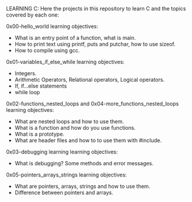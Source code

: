 LEARNING C:
	Here the projects in this repository to learn C and the topics covered by each one:

0x00-hello_world learning objectives:
- What is an entry point of a  function, what is main.
- How to print text using printf, puts and putchar, how to use sizeof.
- How to compile using gcc.

0x01-variables_if_else_while learning objectives:
- Integers.
- Arithmetic Operators, Relational operators, Logical operators.
- If, if…else  statements
- while loop

0x02-functions_nested_loops  and 0x04-more_functions_nested_loops learning objectives:
- What are nested loops and how to use them.
- What is a function and how do you use functions.
- What is a prototype.
- What are header files and how to to use them with #include.

0x03-debugging learning learning objectives:
- What is debugging? Some methods and error messages.

0x05-pointers_arrays_strings learning objectives:
- What are pointers, arrays, strings and how to use them.
- Difference between pointers and arrays.